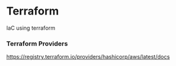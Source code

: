 # Terraform
IaC  using terraform

### Terraform Providers
https://registry.terraform.io/providers/hashicorp/aws/latest/docs

